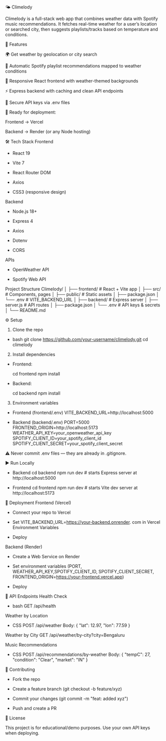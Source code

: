 🌤️ Climelody

Climelody is a full-stack web app that combines weather data with Spotify music recommendations.
It fetches real-time weather for a user’s location or searched city, then suggests playlists/tracks based on temperature and conditions.

📌 Features

🌍 Get weather by geolocation or city search

🎵 Automatic Spotify playlist recommendations mapped to weather conditions

🎨 Responsive React frontend with weather-themed backgrounds

⚡ Express backend with caching and clean API endpoints

🔐 Secure API keys via .env files

🚀 Ready for deployment:

Frontend → Vercel

Backend → Render (or any Node hosting)

🛠️ Tech Stack
Frontend

- React 19

- Vite 7

- React Router DOM

- Axios

- CSS3 (responsive design)

Backend

- Node.js 18+

- Express 4

- Axios

- Dotenv

- CORS

APIs

- OpenWeather API

- Spotify Web API

Project Structure
Climelody/
│
├── frontend/ # React + Vite app
│ ├── src/ # Components, pages
│ ├── public/ # Static assets
│ ├── package.json
│ └── .env # VITE_BACKEND_URL
│
├── backend/ # Express server
│ ├── server.js # API routes
│ ├── package.json
│ └── .env # API keys & secrets
│
└── README.md

⚙️ Setup
1. Clone the repo
- bash
  git clone https://github.com/your-username/climelody.git
  cd climelody

2. Install dependencies

- Frontend:

  cd frontend
  npm install


- Backend:

  cd backend
  npm install

3. Environment variables
- Frontend (frontend/.env)
  VITE_BACKEND_URL=http://localhost:5000

- Backend (backend/.env)
  PORT=5000
  FRONTEND_ORIGIN=http://localhost:5173
  WEATHER_API_KEY=your_openweather_api_key
  SPOTIFY_CLIENT_ID=your_spotify_client_id
  SPOTIFY_CLIENT_SECRET=your_spotify_client_secret


⚠️ Never commit .env files — they are already in .gitignore.

▶️ Run Locally
- Backend
  cd backend
  npm run dev   # starts Express server at http://localhost:5000

- Frontend
  cd frontend
  npm run dev   # starts Vite dev server at http://localhost:5173

🚀 Deployment
Frontend (Vercel)

- Connect your repo to Vercel

- Set VITE_BACKEND_URL=https://your-backend.onrender.
  com in Vercel Environment Variables

- Deploy

Backend (Render)

- Create a Web Service on Render

- Set environment variables (PORT, WEATHER_API_KEY,SPOTIFY_CLIENT_ID, SPOTIFY_CLIENT_SECRET, FRONTEND_ORIGIN=https://your-frontend.vercel.app)

- Deploy

📡 API Endpoints
Health Check

- bash
  GET /api/health

Weather by Location

- CSS
  POST /api/weather
  Body: { "lat": 12.97, "lon": 77.59 }

Weather by City
GET /api/weather/by-city?city=Bengaluru

Music Recommendations

- CSS
  POST /api/recommendations/by-weather
  Body: { "tempC": 27, "condition": "Clear", "market": "IN" }

🤝 Contributing

- Fork the repo

- Create a feature branch (git checkout -b feature/xyz)

- Commit your changes (git commit -m "feat: added xyz")

- Push and create a PR

📜 License

This project is for educational/demo purposes. Use your own API keys when deploying.
